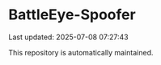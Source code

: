 # BattleEye-Spoofer

Last updated: 2025-07-08 07:27:43

This repository is automatically maintained.
